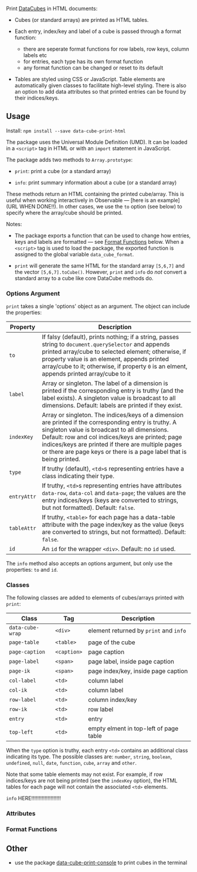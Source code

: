 Print [DataCubes](https://github.com/gjmcn/data-cube) in HTML documents:

* Cubes (or standard arrays) are printed as HTML tables.

* Each entry, index/key and label of a cube is passed through a format function:
	* there are seperate format functions for row labels, row keys, column labels etc
	* for entries, each type has its own format function
	* any format function can be changed or reset to its default

* Tables are styled using CSS or JavaScript. Table elements are automatically given classes to facilitate high-level styling. There is also an option to add data attributes so that printed entries can be found by their indices/keys.

## Usage

Install: `npm install --save data-cube-print-html`

The package uses the Universal Module Definition (UMD). It can be loaded in a  `<script>` tag in HTML or with an `import` statement in JavaScript.

The package adds two methods to `Array.prototype`:

* `print`: print a cube (or a standard array)

* `info`: print summary information about a cube (or a standard array)

These methods return an HTML containing the printed cube/array. This is useful when working interactively in Observable &mdash; [here is an example](URL WHEN DONE!!). In other cases, we use the `to` option (see below) to specify where the array/cube should be printed.

Notes:

* The package exports a function that can be used to change how entries, keys and labels are formatted &mdash; see [Format Functions](#format) below. When a `<script>` tag is used to load the package, the exported function is assigned to the global variable `data_cube_format`.


* `print` will generate the same HTML for the standard array `[5,6,7]` and the vector `[5,6,7].toCube()`. However, `print` and `info` do *not* convert a standard array to a cube like core DataCube methods do.

### Options Argument

`print` takes a single 'options' object as an argument. The object can include the properties:


Property | Description
--- | ---
`to` | If falsy (default), prints nothing; if a string, passes string to `document.querySelector` and appends printed array/cube to selected element; otherwise, if property value is an element, appends printed array/cube to it; otherwise, if property `0` is an elment, appends printed array/cube to it
`label` | Array or singleton. The label of a dimension is printed if the corresponding entry is truthy (and the label exists). A singleton value is broadcast to all dimensions. Default: labels are printed if they exist.
`indexKey` | Array or singleton. The indices/keys of a dimension are printed if the corresponding entry is truthy. A singleton value is broadcast to all dimensions. Default: row and col indices/keys are printed; page indices/keys are printed if there are multiple pages or there are page keys or there is a page label that is being printed.
`type` | If truthy (default), `<td>`s representing entries have a class indicating their type. 
`entryAttr` | If truthy, `<td>`s representing entries have attributes `data-row`, `data-col` and `data-page`; the values are the entry indices/keys (keys are converted to strings, but not formatted). Default: `false`.
`tableAttr` | If truthy, `<table>` for each page has a data-table attribute with the page index/key as the value (keys are converted to strings, but not formatted). Default: `false`.
`id` | An `id` for the wrapper `<div>`. Default: no `id` used.

The `info` method also accepts an options argument, but only use the properties: `to` and `id`.

### Classes

The following classes are added to elements of cubes/arrays printed with `print`:

Class | Tag | Description
--- | --- | ---
`data-cube-wrap` | `<div>` | element returned by `print` and `info`
`page-table` | `<table>` | page of the cube
`page-caption` | `<caption>` | page caption
`page-label` | `<span>` | page label, inside page caption
`page-ik` | `<span>`| page index/key, inside page caption
`col-label` | `<td>`| column label
`col-ik` | `<td>`| column label 
`row-label` | `<td>`| column index/key
`row-ik` | `<td>`| row label
`entry` | `<td>`| entry
`top-left` | `<td>`| empty elment in top-left of page table

When the `type` option is truthy, each entry `<td>` contains an additional class indicating its type. The possible classes are: `number`, `string`, `boolean`, `undefined`, `null`, `date`, `function`, `cube`, `array` and `other`.

Note that some table elements may not exist. For example, if row indices/keys are not being printed (see the `indexKey` option), the HTML tables for each page will not contain the associated `<td>` elements.

`info` HERE!!!!!!!!!!!!!!!!!!!!


### Attributes



<h3 name="format" href="#format">Format Functions</h3>

## Other

* use the package [data-cube-print-console](https://github.com/gjmcn/data-cube-print-console) to print cubes in the terminal

